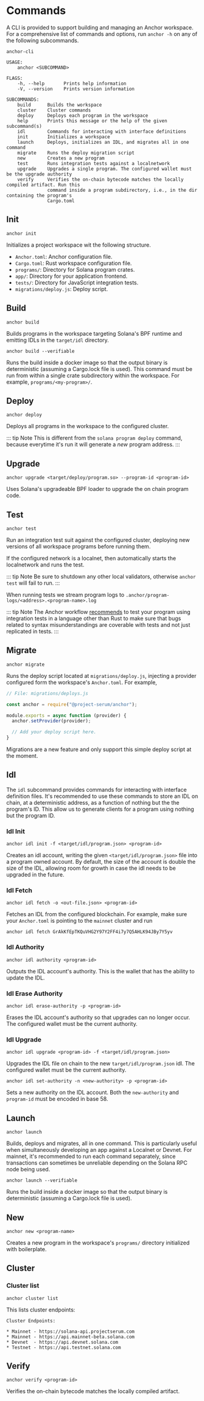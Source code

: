 # Commands

A CLI is provided to support building and managing an Anchor workspace.
For a comprehensive list of commands and options, run `anchor -h` on any
of the following subcommands.

```
anchor-cli

USAGE:
    anchor <SUBCOMMAND>

FLAGS:
    -h, --help       Prints help information
    -V, --version    Prints version information

SUBCOMMANDS:
    build      Builds the workspace
    cluster    Cluster commands
    deploy     Deploys each program in the workspace
    help       Prints this message or the help of the given subcommand(s)
    idl        Commands for interacting with interface definitions
    init       Initializes a workspace
    launch     Deploys, initializes an IDL, and migrates all in one command
    migrate    Runs the deploy migration script
    new        Creates a new program
    test       Runs integration tests against a localnetwork
    upgrade    Upgrades a single program. The configured wallet must be the upgrade authority
    verify     Verifies the on-chain bytecode matches the locally compiled artifact. Run this
               command inside a program subdirectory, i.e., in the dir containing the program's
               Cargo.toml
```

## Init

```
anchor init
```

Initializes a project workspace wit the following structure.

* `Anchor.toml`: Anchor configuration file.
* `Cargo.toml`: Rust workspace configuration file.
* `programs/`: Directory for Solana program crates.
* `app/`: Directory for your application frontend.
* `tests/`: Directory for JavaScript integration tests.
* `migrations/deploy.js`: Deploy script.

## Build

```
anchor build
```

Builds programs in the workspace targeting Solana's BPF runtime and emitting IDLs in the `target/idl` directory.

```
anchor build --verifiable
```

Runs the build inside a docker image so that the output binary is deterministic (assuming a Cargo.lock file is used). This command must be run from within a single crate subdirectory within the workspace. For example, `programs/<my-program>/`.

## Deploy

```
anchor deploy
```

Deploys all programs in the workspace to the configured cluster.

::: tip Note
This is different from the `solana program deploy` command, because everytime it's run
it will generate a *new* program address.
:::

## Upgrade

```
anchor upgrade <target/deploy/program.so> --program-id <program-id>
```

Uses Solana's upgradeable BPF loader to upgrade the on chain program code.

## Test

```
anchor test
```

Run an integration test suit against the configured cluster, deploying new versions
of all workspace programs before running them.

If the configured network is a localnet, then automatically starts the localnetwork and runs
the test.

::: tip Note
Be sure to shutdown any other local validators, otherwise `anchor test` will fail to run.
:::

When running tests we stream program logs to `.anchor/program-logs/<address>.<program-name>.log`

::: tip Note
The Anchor workflow [recommends](https://www.parity.io/paritys-checklist-for-secure-smart-contract-development/)
to test your program using integration tests in a language other
than Rust to make sure that bugs related to syntax misunderstandings
are coverable with tests and not just replicated in tests.
:::

## Migrate

```
anchor migrate
```

Runs the deploy script located at `migrations/deploy.js`, injecting a provider configured
form the workspace's `Anchor.toml`. For example,

```javascript
// File: migrations/deploys.js

const anchor = require("@project-serum/anchor");

module.exports = async function (provider) {
  anchor.setProvider(provider);

  // Add your deploy script here.
}
```

Migrations are a new feature
and only support this simple deploy script at the moment.

## Idl

The `idl` subcommand provides commands for interacting with interface definition files.
It's recommended to use these commands to store an IDL on chain, at a deterministic
address, as a function of nothing but the the program's ID. This
allow us to generate clients for a program using nothing but the program ID.

### Idl Init

```
anchor idl init -f <target/idl/program.json> <program-id>
```

Creates an idl account, writing the given `<target/idl/program.json>` file into a program owned account. By default, the size of the account is double the size of the IDL,
allowing room for growth in case the idl needs to be upgraded in the future.

### Idl Fetch

```
anchor idl fetch -o <out-file.json> <program-id>
```

Fetches an IDL from the configured blockchain. For example, make sure
your `Anchor.toml` is pointing to the `mainnet` cluster and run

```
anchor idl fetch GrAkKfEpTKQuVHG2Y97Y2FF4i7y7Q5AHLK94JBy7Y5yv
```

### Idl Authority

```
anchor idl authority <program-id>
```

Outputs the IDL account's authority. This is the wallet that has the ability to
update the IDL.

### Idl Erase Authority

```
anchor idl erase-authority -p <program-id>
```

Erases the IDL account's authority so that upgrades can no longer occur. The
configured wallet must be the current authority.

### Idl Upgrade

```
anchor idl upgrade <program-id> -f <target/idl/program.json>
```

Upgrades the IDL file on chain to the new `target/idl/program.json` idl.
The configured wallet must be the current authority.

```
anchor idl set-authority -n <new-authority> -p <program-id>
```

Sets a new authority on the IDL account. Both the `new-authority` and `program-id`
must be encoded in base 58.

## Launch

```
anchor launch
```

Builds, deploys and migrates, all in one command. This is particularly
useful when simultaneously developing an app against a Localnet or Devnet. For mainnet, it's
recommended to run each command separately, since transactions can sometimes be
unreliable depending on the Solana RPC node being used.

```
anchor launch --verifiable
```

Runs the build inside a docker image so that the output binary is deterministic (assuming a Cargo.lock file is used).
    
## New

```
anchor new <program-name>
```

Creates a new program in the workspace's `programs/` directory initialized with boilerplate.

## Cluster

### Cluster list

```
anchor cluster list
```

This lists cluster endpoints:

```
Cluster Endpoints:

* Mainnet - https://solana-api.projectserum.com
* Mainnet - https://api.mainnet-beta.solana.com
* Devnet  - https://api.devnet.solana.com
* Testnet - https://api.testnet.solana.com
```

## Verify

```
anchor verify <program-id>
```

Verifies the on-chain bytecode matches the locally compiled artifact.
    
